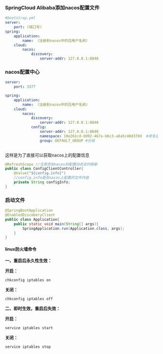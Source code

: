 ### SpringCloud Alibaba添加nacos配置文件

```yml
#bootstrap.yml
server:
	port: (端口号)
spring:
	application:
		name: （注册到nacos中的应用户名称）
	cloud:
		nacos:
			discovery:
				server-addr: 127.0.0.1:8848
```

### nacos配置中心

```yml
server:
	port: 3377

spring:
	application:
		name: （注册到nacos中的应用户名称）
	cloud:
		nacos:
			discovery:
				server-addr: 127.0.0.1:8848
			config:
				server-addr: 127.0.0.1:8848
				namespace: 10e261cd-dd92-467a-b6c3-a0a5c40d3769  #命名空间的id,现在nacos创建命名空间
        		group: DEFAULT_GROUP #分组
	
```

这样是为了直接可以获取nacos上的配置信息

```java
@RefreshScope //注意添加nacos的配置动态实时刷新
public class ConfigClientController{
    @Value("${config.info}") 
    //config.info是在nacos上配置的文件内容
    private String configInfo;
}
```



### 启动文件

```java
@SpringBootApplication
@EnabledDiscoberyClient
public class Application{
    public static void main(String[] args){
        SpringApplication.run(Application.class, args);
    }
}
```



#### linux防火墙命令

**一、重启后永久性生效：**

**开启：**

```
chkconfig iptables on
```

**关闭：**

```
chkconfig iptables off
```

**二、即时生效，重启后失效：**

**开启：**

```
service iptables start
```

**关闭：**

```
service iptables stop
```